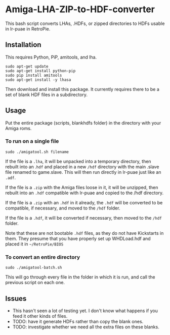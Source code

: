 # Amiga-LHA-ZIP-to-HDF-converter
This bash script converts LHAs, .HDFs, or zipped directories to HDFs usable in lr-puae in RetroPie.

## Installation
This requires Python, PiP, amitools, and lha.

```
sudo apt-get update
sudo apt-get install python-pip
sudo pip install amitools
sudo apt-get install -y lhasa
```

Then download and install this package. It currently requires there to be a set of blank HDF files in a subdirectory.

## Usage

Put the entire package (scripts, blankhdfs folder) in the directory with your Amiga roms.

### To run on a single file
```
sudo ./amigatool.sh filename
```

If the file is a `.lha`, it will be unpacked into a temporary directory, then rebuilt into an .`hdf` and placed in a new `/hdf` directory with the main .slave file renamed to game.slave. This will then run directly in lr-puae just like an `.adf`.

If the file is a `.zip` with the Amiga files loose in it, it will be unzipped, then rebuilt into an `.hdf` compatible with lr-puae and copied to the /hdf directory.

If the file is a `.zip` with an `.hdf` in it already, the `.hdf` will be converted to be compatible, if necessary, and moved to the `/hdf` folder.

If the file is a `.hdf`, it will be converted if necessary, then moved to the `/hdf` folder.

Note that these are not bootable `.hdf` files, as they do not have Kickstarts in them. They presume that you have properly set up WHDLoad.hdf and placed it in `~/RetroPie/BIOS`

### To convert an entire directory
```
sudo ./amigatool-batch.sh
```

This will go through every file in the folder in which it is run, and call the previous script on each one.

## Issues

- This hasn't seen a lot of testing yet. I don't know what happens if you feed it other kinds of files. 
- TODO: have it generate HDFs rather than copy the blank ones.
- TODO: investigate whether we need all the extra files on these blanks.
